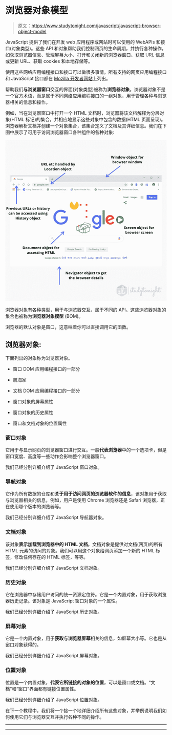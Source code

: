 # 浏览器对象模型

> 原文：<https://www.studytonight.com/javascript/javascript-browser-object-model>

JavaScript 提供了我们在开发 web 应用程序或网站时可以使用的 WebAPIs 和接口(对象类型)。这些 API 和对象帮助我们控制网页的生命周期，并执行各种操作，如获取浏览器信息、管理屏幕大小、打开和关闭新的浏览器窗口、获取 URL 信息或更新 URL、获取 cookies 和本地存储等。

使用这些网络应用编程接口和接口可以做很多事情。所有支持的网页应用编程接口和 JavaScript 接口都在 [Mozilla 开发者网站](https://developer.mozilla.org/en-US/docs/Web/API)上列出。

帮助我们**与浏览器窗口**交互的界面(对象类型)被称为**浏览器对象**。浏览器对象不是一个官方术语，而是属于不同网络应用编程接口的一组对象，用于管理各种与浏览器相关的信息和操作。

例如，当在浏览器窗口中打开一个 HTML 文档时，浏览器将该文档解释为分层对象(HTML 标记)的集合，并相应地显示这些对象中包含的数据(HTML 页面呈现)。浏览器解析文档并创建一个对象集合，该集合定义了文档及其详细信息。我们在下图中展示了可用于访问浏览器窗口各种组件的各种对象:

![JavaScript Browser object Model Example](img/3871ad01967fbf1e3d0e5232863826df.png)

浏览器对象有各种类型，用于与浏览器交互，属于不同的 API。这些浏览器对象的集合也被称为**浏览器对象模型** (BOM)。

浏览器的默认对象是窗口，这意味着你可以直接调用它的函数。

## 浏览器对象:

下面列出的对象称为浏览器对象。

*   窗口 DOM 应用编程接口的一部分

*   航海家

*   文档 DOM 应用编程接口的一部分

*   窗口对象的屏幕属性

*   窗口对象的历史属性

*   窗口和文档对象的位置属性

### 窗口对象

它用于与显示网页的浏览器窗口进行交互。一般**代表浏览器**中的一个选项卡，但是窗口宽度、高度等一些动作会影响整个浏览器窗口。

我们已经分别详细介绍了 JavaScript 窗口对象。

### 导航对象

它作为所有数据的仓库和**关于用于访问网页的浏览器软件的信息**，该对象用于获取与浏览器相关的信息，例如，用户是使用 Chrome 浏览器还是 Safari 浏览器，正在使用哪个版本的浏览器等。

我们已经分别详细介绍了 JavaScript 导航器对象。

### 文档对象

该对象**表示加载到浏览器中的 HTML 文档**。文档对象是提供对文档(网页)的所有 HTML 元素的访问的对象。我们可以用这个对象给网页添加一个新的 HTML 标签，修改任何存在的 HTML 标签，等等。

我们已经分别详细介绍了 JavaScript 文档对象。

### 历史对象

它在浏览器中存储用户访问的统一资源定位符。它是一个内置对象，用于获取浏览器历史记录。该对象是 JavaScript 窗口对象的一个属性。

我们已经分别详细介绍了 JavaScript 历史对象。

### 屏幕对象

它是一个内置对象，用于**获取与浏览器屏幕**相关的信息，如屏幕大小等。它也是从窗口对象获得的。

我们已经分别详细介绍了 JavaScript 屏幕对象。

### 位置对象

位置是一个内置对象，**代表它所链接的对象的位置**，可以是窗口或文档。“文档”和“窗口”界面都有链接位置属性。

我们已经分别详细介绍了 JavaScript 位置对象。

在下一个教程中，我们将一个接一个地详细介绍所有这些对象，并举例说明我们如何使用它们与浏览器交互并执行各种不同的操作。

* * *

* * *
